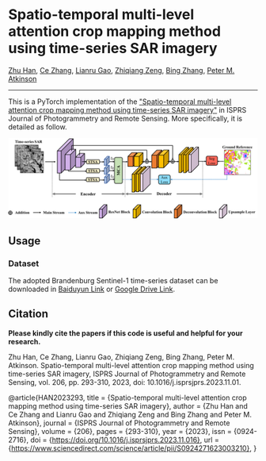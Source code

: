 # Spatio-temporal multi-level attention crop mapping method using time-series SAR imagery
[Zhu Han](https://scholar.google.com/citations?user=AtmD3QUAAAAJ&hl=zh-CN&oi=sra), [Ce Zhang](https://scholar.google.com/citations?user=1BGDL6kAAAAJ&hl=zh-CN&oi=sra), [Lianru Gao](https://scholar.google.com/citations?user=La-8gLMAAAAJ&hl=zh-CN&oi=sra), [Zhiqiang Zeng](https://scholar.google.com/citations?user=rKfw-PkAAAAJ&hl=zh-CN), [Bing Zhang](https://scholar.google.com/citations?user=nHup8tQAAAAJ&hl=zh-CN), [Peter M. Atkinson](https://scholar.google.com/citations?user=SK8kZ9cAAAAJ&hl=zh-CN)

___________
This is a PyTorch implementation of the ["Spatio-temporal multi-level attention crop mapping method using time-series SAR imagery"](https://www.sciencedirect.com/science/article/pii/S0924271623003210) in ISPRS Journal of Photogrammetry and Remote Sensing. More specifically, it is detailed as follow.

![alt text](./STMA.png)

Usage
---------------------
### Dataset
The adopted Brandenburg Sentinel-1 time-series dataset can be downloaded in [Baiduyun Link](https://pan.baidu.com/s/1g0e9toTicVlyuhdSWF2wXg?pwd=6fqa) or [Google Drive Link](https://drive.google.com/drive/folders/177uZK8VwIcCiBspsfs4GoXxUavP4uA2p?usp=drive_link).

Citation
---------------------

**Please kindly cite the papers if this code is useful and helpful for your research.**

Zhu Han, Ce Zhang, Lianru Gao, Zhiqiang Zeng, Bing Zhang, Peter M. Atkinson. Spatio-temporal multi-level attention crop mapping method using time-series SAR imagery, ISPRS Journal of Photogrammetry and Remote Sensing, vol. 206, pp. 293-310, 2023, doi: 10.1016/j.isprsjprs.2023.11.01.

@article{HAN2023293,
title = {Spatio-temporal multi-level attention crop mapping method using time-series SAR imagery},
author = {Zhu Han and Ce Zhang and Lianru Gao and Zhiqiang Zeng and Bing Zhang and Peter M. Atkinson},
journal = {ISPRS Journal of Photogrammetry and Remote Sensing},
volume = {206},
pages = {293-310},
year = {2023},
issn = {0924-2716},
doi = {https://doi.org/10.1016/j.isprsjprs.2023.11.016},
url = {https://www.sciencedirect.com/science/article/pii/S0924271623003210},
}
